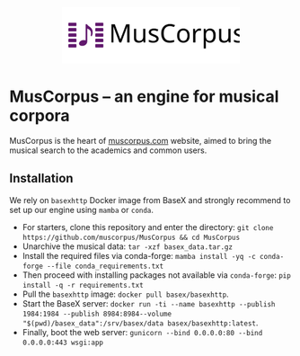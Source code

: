 <p align="center"> <a href="https://muscorpus.com/"><img height="100" src="./assets/muscorpus_logo.svg" alt="MusCorpus logo"></a> </p>

# MusCorpus – an engine for musical corpora 
MusCorpus is the heart of [muscorpus.com](https://muscorpus.com/) website, aimed to bring the musical search to the academics and common users.

## Installation

We rely on `basexhttp` Docker image from BaseX and strongly recommend to set up our engine using `mamba` or `conda`.
* For starters, clone this repository and enter the directory: `git clone https://github.com/muscorpus/MusCorpus && cd MusCorpus`
* Unarchive the musical data: `tar -xzf basex_data.tar.gz`
* Install the required files via conda-forge: `mamba install -yq -c conda-forge --file conda_requirements.txt`
* Then proceed with installing packages not available via `conda-forge`: `pip install -q -r requirements.txt`
* Pull the `basexhttp` image: `docker pull basex/basexhttp`.
* Start the BaseX server: `docker run -ti --name basexhttp --publish 1984:1984 --publish 8984:8984--volume "$(pwd)/basex_data":/srv/basex/data basex/basexhttp:latest`.
* Finally, boot the web server: `gunicorn --bind 0.0.0.0:80 --bind 0.0.0.0:443 wsgi:app`

